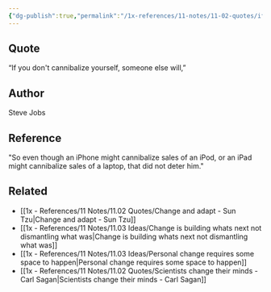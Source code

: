 ```yaml
---
{"dg-publish":true,"permalink":"/1x-references/11-notes/11-02-quotes/if-you-don-t-cannibalize-yourself-someone-else-will-steve-jobs/","title":"If you don't cannibalize yourself, someone else will - Steve Jobs","created":"2024-05-31T08:02:59.122+03:00","updated":"2024-05-31T08:02:59.122+03:00"}
---
```



## Quote
 “If you don't cannibalize yourself, someone else will,” 

## Author
Steve Jobs

## Reference
"So even though an iPhone might cannibalize sales of an iPod, or an iPad might cannibalize sales of a laptop, that did not deter him."

## Related
- [[1x - References/11 Notes/11.02 Quotes/Change and adapt - Sun Tzu\|Change and adapt - Sun Tzu]]
- [[1x - References/11 Notes/11.03 Ideas/Change is building whats next not dismantling what was\|Change is building whats next not dismantling what was]]
- [[1x - References/11 Notes/11.03 Ideas/Personal change requires some space to happen\|Personal change requires some space to happen]]
- [[1x - References/11 Notes/11.02 Quotes/Scientists change their minds - Carl Sagan\|Scientists change their minds - Carl Sagan]]
